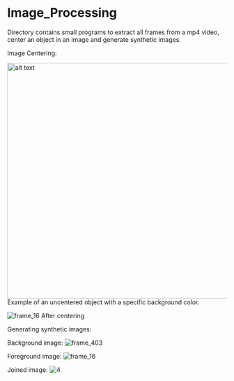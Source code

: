 # Image_Processing
Directory contains small programs to extract all frames from a mp4 video, center an object in an image and generate synthetic images.

Image Centering:

<img src="https://user-images.githubusercontent.com/11217416/118098147-d5b7dc80-b3d3-11eb-9c20-246ccef7699d.png" alt="alt text" width="960" height="540">
Example of an uncentered object with a specific background color.

![frame_16](https://user-images.githubusercontent.com/11217416/118096086-342f8b80-b3d1-11eb-8ac3-9b6a0a925ad9.png)
After centering

Generating synthetic images:

Background image:
![frame_403](https://user-images.githubusercontent.com/11217416/118096384-95575f00-b3d1-11eb-8efc-23d7492aed77.png)

Foreground image:
![frame_16](https://user-images.githubusercontent.com/11217416/118096086-342f8b80-b3d1-11eb-8ac3-9b6a0a925ad9.png)

Joined image:
![4](https://user-images.githubusercontent.com/11217416/118096497-b6b84b00-b3d1-11eb-8a11-29a0e5ab4f51.png)
